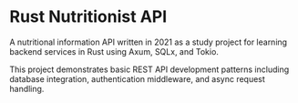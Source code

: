 # Rust Nutritionist API

A nutritional information API written in 2021 as a study project for learning backend services in Rust using Axum, SQLx, and Tokio.

This project demonstrates basic REST API development patterns including database integration, authentication middleware, and async request handling.
